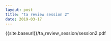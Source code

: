 ```yaml
---
layout: post
title: "ta review session 2"
date: 2019-03-17
---
```


{{site.baseurl}}/ta_review_session/session2.pdf
